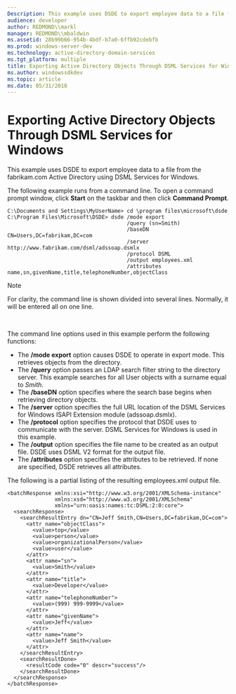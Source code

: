 ```yaml
---
Description: This example uses DSDE to export employee data to a file from the fabrikam.com Active Directory using DSML Services for Windows.
audience: developer
author: REDMOND\\markl
manager: REDMOND\\mbaldwin
ms.assetid: 28b99b66-954b-4bdf-b7a0-6ffb92cdebfb
ms.prod: windows-server-dev
ms.technology: active-directory-domain-services
ms.tgt_platform: multiple
title: Exporting Active Directory Objects Through DSML Services for Windows
ms.author: windowssdkdev
ms.topic: article
ms.date: 05/31/2018
---
```


# Exporting Active Directory Objects Through DSML Services for Windows

This example uses DSDE to export employee data to a file from the fabrikam.com Active Directory using DSML Services for Windows.

The following example runs from a command line. To open a command prompt window, click **Start** on the taskbar and then click **Command Prompt**.

``` syntax
C:\Documents and Settings\MyUserName> cd \program files\microsoft\dsde
C:\Program Files\Microsoft\DSDE> dsde /mode export
                                      /query (sn=Smith)
                                      /baseDN CN=Users,DC=fabrikam,DC=com 
                                      /server http://www.fabrikam.com/dsml/adssoap.dsmlx
                                      /protocol DSML
                                      /output employees.xml 
                                      /attributes name,sn,givenName,title,telephoneNumber,objectClass
```

> [!Note]  
> For clarity, the command line is shown divided into several lines. Normally, it will be entered all on one line.

 

The command line options used in this example perform the following functions:

-   The **/mode export** option causes DSDE to operate in export mode. This retrieves objects from the directory.
-   The **/query** option passes an LDAP search filter string to the directory server. This example searches for all User objects with a surname equal to *Smith*.
-   The **/baseDN** option specifies where the search base begins when retrieving directory objects.
-   The **/server** option specifies the full URL location of the DSML Services for Windows ISAPI Extension module (adssoap.dsmlx).
-   The **/protocol** option specifies the protocol that DSDE uses to communicate with the server. DSML Services for Windows is used in this example.
-   The **/output** option specifies the file name to be created as an output file. DSDE uses DSML V2 format for the output file.
-   The **/attributes** option specifies the attributes to be retrieved. If none are specified, DSDE retrieves all attributes.

The following is a partial listing of the resulting employees.xml output file.

``` syntax
<batchResponse xmlns:xsi="http://www.w3.org/2001/XMLSchema-instance" 
               xmlns:xsd="http://www.w3.org/2001/XMLSchema" 
               xmlns="urn:oasis:names:tc:DSML:2:0:core">
  <searchResponse>
    <searchResultEntry dn="CN=Jeff Smith,CN=Users,DC=fabrikam,DC=com">
      <attr name="objectClass">
        <value>top</value>
        <value>person</value>
        <value>organizationalPerson</value>
        <value>user</value>
      </attr>
      <attr name="sn">
        <value>Smith</value>
      </attr>
      <attr name="title">
        <value>Developer</value>
      </attr>
      <attr name="telephoneNumber">
        <value>(999) 999-9999</value>
      </attr>    
      <attr name="givenName">
        <value>Jeff</value>
      </attr>
      <attr name="name">
        <value>Jeff Smith</value>
      </attr>
    </searchResultEntry>
    <searchResultDone>
      <resultCode code="0" descr="success"/>
    </searchResultDone>
  </searchResponse>
</batchResponse>
```

 

 



